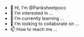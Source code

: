 - 👋 Hi, I’m @Pariksheetpoco
- 👀 I’m interested in ...
- 🌱 I’m currently learning ...
- 💞️ I’m looking to collaborate on ...
- 📫 How to reach me ...

<!---
Pariksheetpoco/Pariksheetpoco is a ✨ special ✨ repository because its `README.md` (this file) appears on your GitHub profile.
You can click the Preview link to take a look at your changes.
--->
